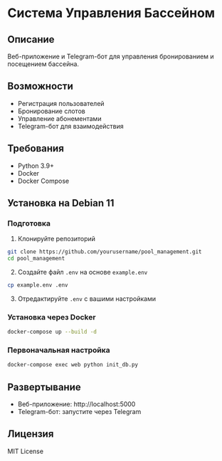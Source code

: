 # Система Управления Бассейном

## Описание
Веб-приложение и Telegram-бот для управления бронированием и посещением бассейна.

## Возможности
- Регистрация пользователей
- Бронирование слотов
- Управление абонементами
- Telegram-бот для взаимодействия

## Требования
- Python 3.9+
- Docker
- Docker Compose

## Установка на Debian 11

### Подготовка
1. Клонируйте репозиторий
```bash
git clone https://github.com/yourusername/pool_management.git
cd pool_management
```

2. Создайте файл `.env` на основе `example.env`
```bash
cp example.env .env
```

3. Отредактируйте `.env` с вашими настройками

### Установка через Docker
```bash
docker-compose up --build -d
```

### Первоначальная настройка
```bash
docker-compose exec web python init_db.py
```

## Развертывание
- Веб-приложение: http://localhost:5000
- Telegram-бот: запустите через Telegram

## Лицензия
MIT License
